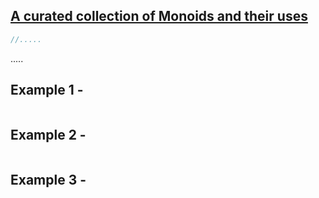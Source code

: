 ## [A curated collection of Monoids and their uses](https://egghead.io/lessons/javascript-a-curated-collection-of-monoids-and-their-uses)

```js
//.....
```

.....

## Example 1 - 

```js
```

## Example 2 - 

```js
```

## Example 3 - 

```js
```
